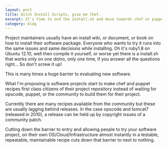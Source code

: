 ```yaml
---
layout: post
title: Ditch Install Scripts, give me Chef.
excerpt: It's time to end the install.sh and move towards chef or puppet.
category: blog
---
```


Project maintainers usually have an install wiki, or document, or book on how to install their software package. Everyone who wants to try it runs into the same issues and same decisions while installing. Oh it's ruby1.8 on Ubuntu 12.10, well then compile it yourself, or worse yet there is a install.sh that works only on one distro, only one time, if you answer all the questions right... So don't screw it up!

This is many times a huge barrier to evaluating new software. 

What I'm proposing is software projects start to make chef and puppet recipes first class citizens of their project repository instead of waiting for opscode, puppet, or the community to build them for their project. 

Currently there are many recipes available from the community but these are usually lagging behind releases. In the case opscode and tomcat7 (released in 2010), a release can be held up by copyright issues of a community patch.

Cutting down the barrier to entry and allowing people to try your software project, on their own OS/Cloud/Infrastructure almost instantly in a testable, repeatable, maintainable  recipe cuts down that barrier to next to nothing.

